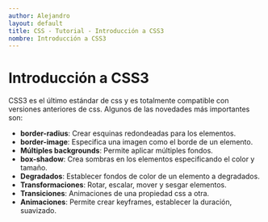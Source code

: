 ```yaml
---
author: Alejandro
layout: default
title: CSS - Tutorial - Introducción a CSS3
nombre: Introducción a CSS3
---
```


# Introducción a CSS3

CSS3 es el último estándar de css y es totalmente compatible con versiones anteriores de css.
Algunos de las novedades más importantes son:

- **border-radius**: Crear esquinas redondeadas para los elementos.
- **border-image**: Especifica una imagen como el borde de un elemento.
- **Múltiples backgrounds**: Permite aplicar múltiples fondos.
- **box-shadow**: Crea sombras en los elementos especificando el color y tamaño.
- **Degradados**: Establecer fondos de color de un elemento a degradados.
- **Transformaciones**: Rotar, escalar, mover y sesgar elementos.
- **Transiciones**: Animaciones de una propiedad css a otra.
- **Animaciones**: Permite crear keyframes, establecer la duración, suavizado.
